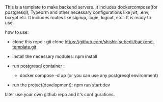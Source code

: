 This is a template to make backend servers. 
It includes dockercompose(for postgresql), Typeorm and other necessary configurations like jwt, .env, bcrypt etc.
It includes routes like signup, login, logout, etc..
It is ready to use.

how to use: 
- clone this repo : git clone https://github.com/shishir-subedii/backend-template.git

- install the necessary modules: npm install 

- run postgresql container : 
    - docker compose -d up (or you can use any postgresql environment)

- run the project(development): npm run start:dev

later use your own github repo and it's configurations. 